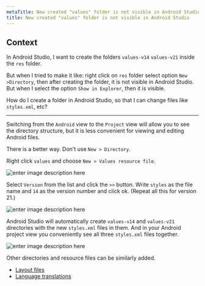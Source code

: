 ```yaml
---
metaTitle: New created "values" folder is not visible in Android Studio
title: New created "values" folder is not visible in Android Studio
---
```


## Context

In Android Studio, I want to create the folders `values-v14` `values-v21` inside the `res` folder. 


But when I tried to make it like: right click on `res` folder select option `New >Directory`, then after creating the folder, it is not visible in Android Studio. But when I select the option `Show in Explorer`, then it is visible. 


How do I create a folder in Android Studio, so that I can change files like `styles.xml`, etc?



---

Switching from the `Android` view to the `Project` view will allow you to see the directory structure, but it is less convenient for viewing and editing Android files. 


There is a better way. Don't use `New > Directory`. 


Right click `values` and choose `New > Values resource file`. 


![enter image description here](https://i.stack.imgur.com/d5s9G.png)


Select `Version` from the list and click the `>>` button. Write `styles` as the file name and `14` as the version number and click ok. (Repeat all this for version 21.)


![enter image description here](https://i.stack.imgur.com/cRtVa.png)


Android Studio will automatically create `values-v14` and `values-v21` directories with the new `styles.xml` files in them. And in your Android project view you conveniently see all three `styles.xml` files together.


![enter image description here](https://i.stack.imgur.com/2OmCc.png)


Other directories and resource files can be similarly added.


* [Layout files](https://stackoverflow.com/a/29454804/3681880)
* [Language translations](https://stackoverflow.com/a/29454646/3681880)

